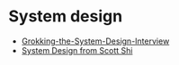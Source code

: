 # System design 

- [Grokking-the-System-Design-Interview](Grokking-the-System-Design-Interview)
- [System Design from Scott Shi](Scott-Shi-Sytem-Design)